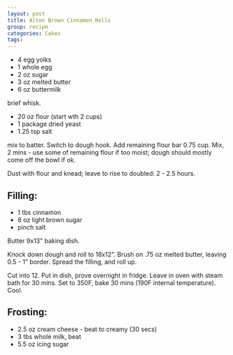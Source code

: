 ```yaml
---
layout: post
title: Alton Brown Cinnamon Rolls
group: recipe
categories: Cakes
tags:
---
```


- 4 egg yolks
- 1 whole egg
- 2 oz sugar
- 3 oz melted butter
- 6 oz buttermilk

brief whisk.

- 20 oz flour (start wth 2 cups)
- 1 package dried yeast
- 1\.25 tsp salt

mix to batter.  Switch to dough hook.  Add remaining flour bar 0.75 cup.  Mix, 2 mins - use some of remaining flour if too moist; dough should mostly come off the bowl if ok.

Dust with flour and knead; leave to rise to doubled: 2 - 2.5 hours.

## Filling:

- 1 tbs cinnamon
- 8 oz light brown sugar
- pinch salt

Butter 9x13" baking dish.

Knock down dough and roll to 18x12".  Brush on .75 oz melted butter, leaving 0.5 - 1" border.  Spread the filling, and roll up.

Cut into 12.  Put in dish, prove overnight in fridge.  Leave in oven with steam bath for 30 mins.  Set to 350F, bake 30 mins (190F internal temperature).  Cool.

## Frosting:

- 2\.5 oz cream cheese - beat to creamy (30 secs)
- 3 tbs whole milk, beat
- 5\.5 oz icing sugar
